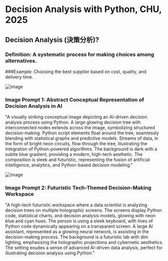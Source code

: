 # Decision Analysis with Python, CHU, 2025

## Decision Analysis (決策分析)?

### Definition: A systematic process for making choices among alternatives.

###Example: Choosing the best supplier based on cost, quality, and delivery time.

![image](https://github.com/user-attachments/assets/fa1eefda-daef-4764-b575-5fd6311fc814)

### Image Prompt 1: Abstract Conceptual Representation of Decision Analysis in AI
"A visually striking conceptual image depicting an AI-driven decision analysis process using Python. A large glowing decision tree with interconnected nodes extends across the image, symbolizing structured decision-making. Python script elements float around the tree, seamlessly blending with statistical graphs and predictive models. Streams of data, in the form of bright neon circuits, flow through the tree, illustrating the integration of Python-powered algorithms. The background is dark with a subtle blue gradient, providing a modern, high-tech aesthetic. The composition is sleek and futuristic, representing the fusion of artificial intelligence, analytics, and Python-based decision modeling."

![image](https://github.com/user-attachments/assets/98307512-a77c-43fc-892b-9f247a8df72a)

### Image Prompt 2: Futuristic Tech-Themed Decision-Making Workspace
"A high-tech futuristic workspace where a data scientist is analyzing decision trees on multiple holographic screens. The screens display Python code, statistical charts, and decision analysis models, glowing with neon blue and cyan hues. The person is using a sleek keyboard, with lines of Python code dynamically appearing on a transparent screen. A large AI assistant, represented as a glowing neural network, is assisting in the decision-making process. The background is a futuristic lab with dim lighting, emphasizing the holographic projections and cybernetic aesthetics. The setting exudes a sense of advanced AI-driven data analysis, perfect for illustrating decision analysis using Python."
